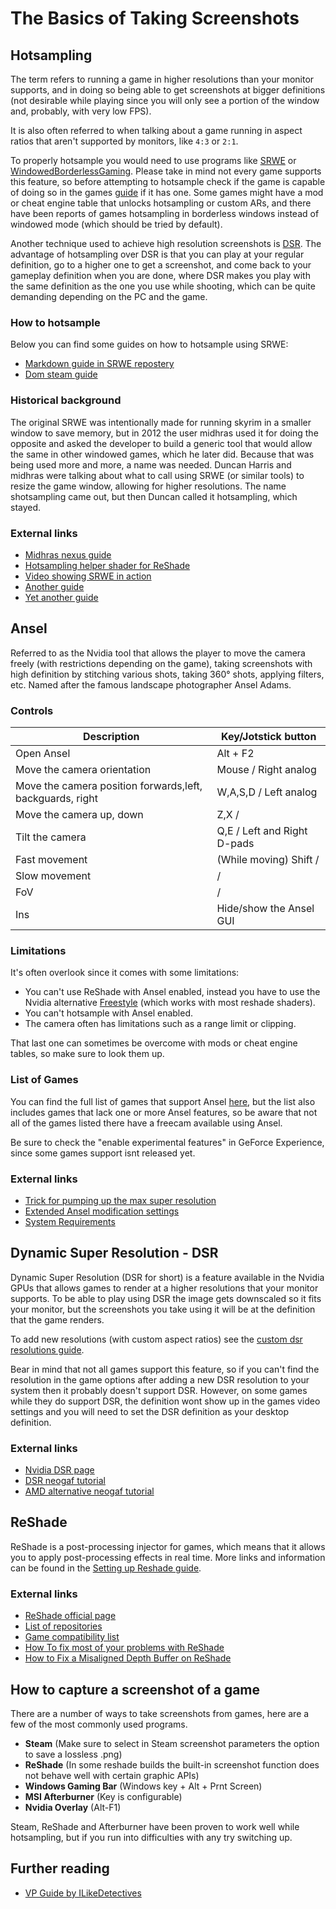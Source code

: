 The Basics of Taking Screenshots
=========

## Hotsampling
 
The term refers to running a game in higher resolutions than your monitor supports, and in doing so being able to get screenshots at bigger definitions  (not desirable while playing since you will only see a portion of the window and, probably, with very low FPS).
 
It is also often referred to when talking about a game running in aspect ratios that aren't supported by monitors, like `4:3` or `2:1`.
 
To properly hotsample you would need to use programs like [SRWE](https://github.com/dtgDTGdtg/SRWE) or
 [WindowedBorderlessGaming](https://westechsolutions.net/sites/WindowedBorderlessGaming/). Please take in mind not every game supports this feature, 
 so before attempting to hotsample check if the game is capable of doing so in the games [guide](https://framedsc.github.io/GameGuides/index.htm) if it has one. Some games might have a mod or cheat engine table that unlocks hotsampling or custom ARs, and there have been reports of games hotsampling in borderless windows instead of windowed mode (which should be tried by default).
 
Another technique used to achieve high resolution screenshots is [DSR](https://framedsc.github.io/GeneralGuides/basics.htm#dynamic-super-resolution---dsr). The advantage of hotsampling over DSR is that you can play at your regular definition, go to a higher one to get a screenshot, and come back to your gameplay definition when you are done, where DSR makes you play with the same definition as the one you use while shooting, which can be quite demanding depending on the PC and the game.
 
### How to hotsample
 
Below you can find some guides on how to hotsample using SRWE:
 
- [Markdown guide in SRWE repostery](https://github.com/dtgDTGdtg/SRWE/blob/master/README.md)
- [Dom steam guide](https://steamcommunity.com/sharedfiles/filedetails/?id=1119283512)
 
### Historical background
 
The original SRWE was intentionally made for running skyrim in a smaller window to save memory, but in 2012 the user midhras used it for doing the opposite and asked the developer to build a generic tool that would allow the same in other windowed games, which he later did.
Because that was being used more and more, a name was needed. Duncan Harris and midhras were talking about what to call using SRWE (or similar tools) to resize the game window, allowing for higher resolutions. The name shotsampling came out, but then Duncan called it hotsampling, which stayed.
 
### External links
- [Midhras nexus guide](https://www.nexusmods.com/fallout3/articles/49/?)
- [Hotsampling helper shader for ReShade](https://github.com/Daodan317081/reshade-shaders/blob/master/Shaders/HotsamplingHelper.fx)
- [Video showing SRWE in action](https://youtu.be/gNyQB7jPwEA)
- [Another guide](https://pcgamingexperience.com/resolutions/)
- [Yet another guide](https://bsn.boards.net/post/552340)
 
## Ansel
Referred to as the Nvidia tool that allows the player to move the camera freely (with restrictions depending on the game), taking screenshots with high definition by stitching various shots, taking 360° shots, applying filters, etc. Named after the famous landscape photographer Ansel Adams.
 
### Controls
 
Description|Key/Jotstick button
-|-
Open Ansel | Alt + F2
Move the camera orientation | Mouse / Right analog
Move the camera position forwards,left, backguards, right  | W,A,S,D / Left analog
Move the camera up, down | Z,X / 
Tilt the camera | Q,E / Left and Right D-pads
Fast movement | (While moving) Shift / 
Slow movement | /
FoV | / 
Ins | Hide/show the Ansel GUI
 
 
### Limitations
It's often overlook since it comes with some limitations:
- You can't use ReShade with Ansel enabled, instead you have to use the Nvidia alternative [Freestyle](https://www.geforce.com/es_ES/gfecnt/whats-new/articles/nvidia-freestyle-ansel-enhancements-geforce-experience-article) (which works with most reshade shaders).
- You can't hotsample with Ansel enabled.
- The camera often has limitations such as a range limit or clipping.
 
That last one can sometimes be overcome with mods or cheat engine tables, so make sure to look them up.
 
### List of Games
You can find the full list of games that support Ansel [here](https://www.nvidia.com/es-la/geforce/geforce-experience/games/), but the list also includes games that lack one or more Ansel features, so be aware that not all of the games listed there have a freecam available using Ansel.

Be sure to check the "enable experimental features" in GeForce Experience, since some games support isnt released yet.
 
### External links
 
- [Trick for pumping up the max super resolution](https://www.techradar.com/how-to/nvidia-ansel-how-to-get-it-and-how-to-use-it)
- [Extended Ansel modification settings](https://www.ubergizmo.com/how-to/use-nvidia-ansel/)
- [System Requirements](https://www.nvidia.com/en-us/geforce/geforce-experience/system-requirements)
 
## Dynamic Super Resolution - DSR
Dynamic Super Resolution (DSR for short) is a feature available in the Nvidia GPUs that allows games to render at a higher resolutions that your monitor supports. To be able to play using DSR the image gets downscaled so it fits your monitor, but the screenshots you take using it will be at the definition that the game renders.
 
To add new resolutions (with custom aspect ratios) see the [custom dsr resolutions guide](custom_dsr_resolutions.htm).
 
Bear in mind that not all games support this feature, so if you can't find the resolution in the game options after adding a new DSR resolution to your system then it probably doesn't support DSR. However, on some games while they do support DSR, the definition wont show up in the games video settings and you will need to set the DSR definition as your desktop definition.
 
### External links
 
- [Nvidia DSR page](https://www.nvidia.com/en-us/geforce/technologies/dsr/technology/)
- [DSR neogaf tutorial](https://www.neogaf.com/threads/downsampling-a-simple-method-for-making-your-pc-games-look-better.509076/)
- [AMD alternative neogaf tutorial](https://www.neogaf.com/threads/downsampling-for-amd-cards-is-now-possible.472941/)
 
## ReShade
 
ReShade is a post-processing injector for games, which means that it allows you to apply post-processing effects in real time. More links and information can be found in the  [Setting up Reshade guide](https://framedsc.github.io/ReshadeGuides/setupreshade.htm).
 
### External links
 
- [ReShade official page](https://reshade.me/)
- [List of repositories](https://www.pcgamingwiki.com/wiki/ReShade#List_of_known_shader_repositories)
- [Game compatibility list](https://www.pcgamingwiki.com/wiki/ReShade#Game_compatibility)
- [How To fix most of your problems with ReShade](https://www.youtube.com/watch?v=hYUiWfvyafQ)
- [How to Fix a Misaligned Depth Buffer on ReShade](https://www.youtube.com/watch?v=1z3VyU_4GQY)
 
## How to capture a screenshot of a game
 
There are a number of ways to take screenshots from games, here are a few of the most commonly used programs.
 
- **Steam** (Make sure to select in Steam screenshot parameters the option to save a lossless .png)
- **ReShade** (In some reshade builds the built-in screenshot function does not behave well with certain graphic APIs)
- **Windows Gaming Bar** (Windows key + Alt + Prnt Screen)
- **MSI Afterburner** (Key is configurable)
- **Nvidia Overlay** (Alt-F1)
 
Steam, ReShade and Afterburner have been proven to work well while hotsampling, but if you run into difficulties with any try switching up.
 
## Further reading

- [VP Guide by ILikeDetectives](https://ilikedetectives.com/virtual-photography-101)
